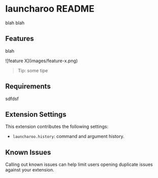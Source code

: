 # launcharoo README

blah blah

## Features

blah

\!\[feature X\]\(images/feature-x.png\)

> Tip: some tipe

## Requirements

sdfdsf

## Extension Settings

This extension contributes the following settings:

* `launcharoo.history`: command and argument history.

## Known Issues

Calling out known issues can help limit users opening duplicate issues against your extension.
